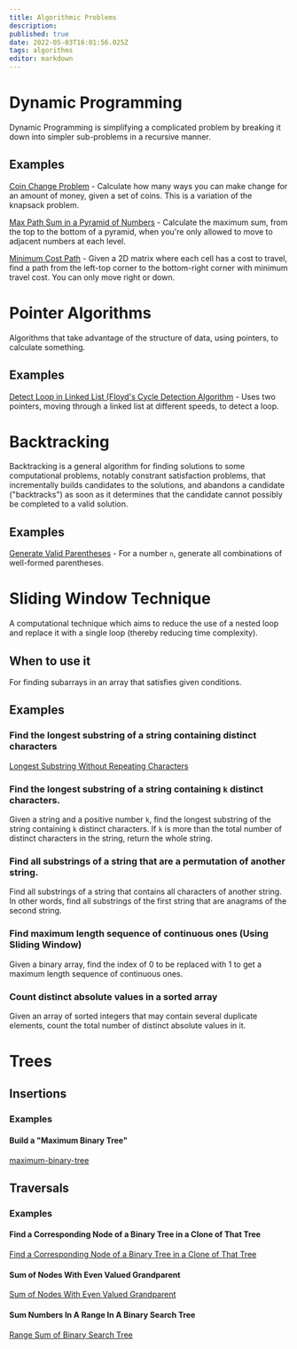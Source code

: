 ```yaml
---
title: Algorithmic Problems
description: 
published: true
date: 2022-05-03T16:01:56.025Z
tags: algorithms
editor: markdown
---
```


# Dynamic Programming
Dynamic Programming is simplifying a complicated problem by breaking it down into simpler sub-problems in a recursive manner.
## Examples

[Coin Change Problem](/computer-science/algorithms-and-data-structures/algorithmic-problems/coin-change-problem) - Calculate how many ways you can make change for an amount of money, given a set of coins. This is a variation of the knapsack problem.


[Max Path Sum in a Pyramid of Numbers](/computer-science/algorithms-and-data-structures/algorithmic-problems/max-path-sum-in-a-pyramid-of-numbers) - Calculate the maximum sum, from the top to the bottom of a pyramid, when you're only allowed to move to adjacent numbers at each level.

[Minimum Cost Path](/computer-science/algorithms-and-data-structures/algorithmic-problems/minimum-cost-path) - Given a 2D matrix where each cell has a cost to travel, find a path from the left-top corner to the bottom-right corner with minimum travel cost. You can only move right or down. 
# Pointer Algorithms 
Algorithms that take advantage of the structure of data, using pointers, to calculate something. 
## Examples
[Detect Loop in Linked List (Floyd's Cycle Detection Algorithm](/computer-science/algorithms-and-data-structures/algorithmic-problems/detect-loop-in-linked-list) - Uses two pointers, moving through a linked list at different speeds, to detect a loop.
# Backtracking
Backtracking is a general algorithm for finding solutions to some computational problems, notably constrant satisfaction problems, that incrementally builds candidates to the solutions, and abandons a candidate ("backtracks") as soon as it determines that the candidate cannot possibly be completed to a valid solution.
## Examples
[Generate Valid Parentheses](/computer-science/algorithms-and-data-structures/algorithmic-problems/generate-valid-parentheses) - For a number `n`, generate all combinations of well-formed parentheses.

# Sliding Window Technique
A computational technique which aims to reduce the use of a nested loop and replace it with a single loop (thereby reducing time complexity).

## When to use it
For finding subarrays in an array that satisfies given conditions. 


## Examples
### Find the longest substring of a string containing distinct characters
[Longest Substring Without Repeating Characters](/computer-science/algorithms-and-data-structures/algorithmic-problems/longest-substring-without-repeating-characters)
### Find the longest substring of a string containing `k` distinct characters.
Given a string and a positive number `k`, find the longest substring of the string containing `k` distinct characters. If `k` is more than the total number of distinct characters in the string, return the whole string.
### Find all substrings of a string that are a permutation of another string.
Find all substrings of a string that contains all characters of another string. In other words, find all substrings of the first string that are anagrams of the second string.
### Find maximum length sequence of continuous ones (Using Sliding Window)
Given a binary array, find the index of 0 to be replaced with 1 to get a maximum length sequence of continuous ones.
### Count distinct absolute values in a sorted array
Given an array of sorted integers that may contain several duplicate elements, count the total number of distinct absolute values in it.

# Trees
## Insertions
### Examples
#### Build a "Maximum Binary Tree"
[maximum-binary-tree](/computer-science/algorithms/algorithmic-problems/maximum-binary-tree)
## Traversals
### Examples
#### Find a Corresponding Node of a Binary Tree in a Clone of That Tree
[Find a Corresponding Node of a Binary Tree in a Clone of That Tree](/computer-science/algorithms/algorithmic-problems/find-corresponding-node-of-a-binary-tree-in-a-clone-of-that-tree)
#### Sum of Nodes With Even Valued Grandparent
[Sum of Nodes With Even Valued Grandparent](/computer-science/algorithms/algorithmic-problems/sum-of-nodes-with-even-valued-grandparent)
#### Sum Numbers In A Range In A Binary Search Tree
[Range Sum of Binary Search Tree](/computer-science/algorithms/algorithmic-problems/range-sum-of-bst)